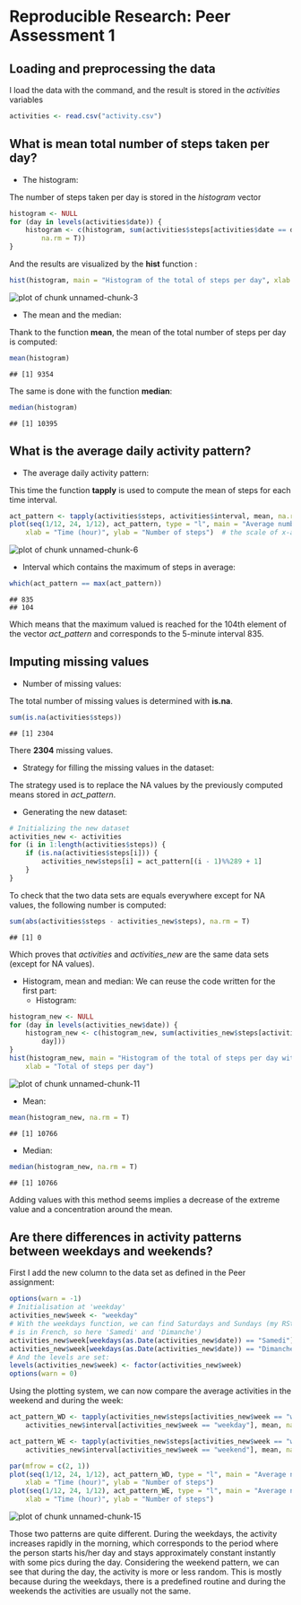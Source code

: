 # Reproducible Research: Peer Assessment 1


## Loading and preprocessing the data
I load the data with the command, and the result is stored in the *activities* variables

```r
activities <- read.csv("activity.csv")
```



## What is mean total number of steps taken per day?

* The histogram:

The number of steps taken per day is stored in the *histogram* vector


```r
histogram <- NULL
for (day in levels(activities$date)) {
    histogram <- c(histogram, sum(activities$steps[activities$date == day], 
        na.rm = T))
}
```

And the results are visualized by the **hist** function :


```r
hist(histogram, main = "Histogram of the total of steps per day", xlab = "total of steps per day")
```

![plot of chunk unnamed-chunk-3](figure/unnamed-chunk-3.png) 


* The mean and the median:

Thank to the function **mean**, the mean of the total number of steps per day is computed:

```r
mean(histogram)
```

```
## [1] 9354
```

The same is done with the function **median**:

```r
median(histogram)
```

```
## [1] 10395
```

## What is the average daily activity pattern?
* The average daily activity pattern:

This time the function **tapply** is used to compute the mean of steps for each time interval.

```r
act_pattern <- tapply(activities$steps, activities$interval, mean, na.rm = T)
plot(seq(1/12, 24, 1/12), act_pattern, type = "l", main = "Average number of steps in a day", 
    xlab = "Time (hour)", ylab = "Number of steps")  # the scale of x-axis is changed to have the time in hours
```

![plot of chunk unnamed-chunk-6](figure/unnamed-chunk-6.png) 


* Interval which contains the maximum of steps in average:


```r
which(act_pattern == max(act_pattern))
```

```
## 835 
## 104
```

Which means that the maximum valued is reached for the 104th element of the vector *act_pattern* and corresponds to the 5-minute interval 835.
## Imputing missing values
* Number of missing values:

The total number of missing values is determined with **is.na**.

```r
sum(is.na(activities$steps))
```

```
## [1] 2304
```

There **2304** missing values.
* Strategy for filling the missing values in the dataset:

The strategy used is to replace the NA values by the previously computed means stored in *act_pattern*.

* Generating the new dataset:

```r
# Initializing the new dataset
activities_new <- activities
for (i in 1:length(activities$steps)) {
    if (is.na(activities$steps[i])) {
        activities_new$steps[i] = act_pattern[(i - 1)%%289 + 1]
    }
}
```

To check that the two data sets are equals everywhere except for NA values, the following number is computed:

```r
sum(abs(activities$steps - activities_new$steps), na.rm = T)
```

```
## [1] 0
```

Which proves that *activities* and *activities_new* are the same data sets (except for NA values).

* Histogram, mean and median:
We can reuse the code written for the first part:
  * Histogram:

```r
histogram_new <- NULL
for (day in levels(activities_new$date)) {
    histogram_new <- c(histogram_new, sum(activities_new$steps[activities_new$date == 
        day]))
}
hist(histogram_new, main = "Histogram of the total of steps per day with the new data", 
    xlab = "Total of steps per day")
```

![plot of chunk unnamed-chunk-11](figure/unnamed-chunk-11.png) 

  * Mean:

```r
mean(histogram_new, na.rm = T)
```

```
## [1] 10766
```

  * Median:

```r
median(histogram_new, na.rm = T)
```

```
## [1] 10766
```

Adding values with this method seems implies a decrease of the extreme value and a concentration around the mean.
## Are there differences in activity patterns between weekdays and weekends?
First I add the new column to the data set as defined in the Peer assignment:

```r
options(warn = -1)
# Initialisation at 'weekday'
activities_new$week <- "weekday"
# With the weekdays function, we can find Saturdays and Sundays (my RStudio
# is in French, so here 'Samedi' and 'Dimanche')
activities_new$week[weekdays(as.Date(activities_new$date)) == "Samedi"] <- "weekend"
activities_new$week[weekdays(as.Date(activities_new$date)) == "Dimanche"] <- "weekend"
# And the levels are set:
levels(activities_new$week) <- factor(activities_new$week)
options(warn = 0)
```

Using the plotting system, we can now compare the average activities in the weekend and during the week:

```r
act_pattern_WD <- tapply(activities_new$steps[activities_new$week == "weekday"], 
    activities_new$interval[activities_new$week == "weekday"], mean, na.rm = T)

act_pattern_WE <- tapply(activities_new$steps[activities_new$week == "weekend"], 
    activities_new$interval[activities_new$week == "weekend"], mean, na.rm = T)

par(mfrow = c(2, 1))
plot(seq(1/12, 24, 1/12), act_pattern_WD, type = "l", main = "Average number of steps in a day (weekdays)", 
    xlab = "Time (hour)", ylab = "Number of steps")
plot(seq(1/12, 24, 1/12), act_pattern_WE, type = "l", main = "Average number of steps in a day (weekends)", 
    xlab = "Time (hour)", ylab = "Number of steps")
```

![plot of chunk unnamed-chunk-15](figure/unnamed-chunk-15.png) 

Those two patterns are quite different. During the weekdays, the activity increases rapidly in the morning, which corresponds to the period where the person starts his/her day and stays approximately constant instantly with some pics during the day. Considering the weekend pattern, we can see that during the day, the activity is more or less random. This is mostly because during the weekdays, there is a predefined routine and during the weekends the activities are usually not the same.
